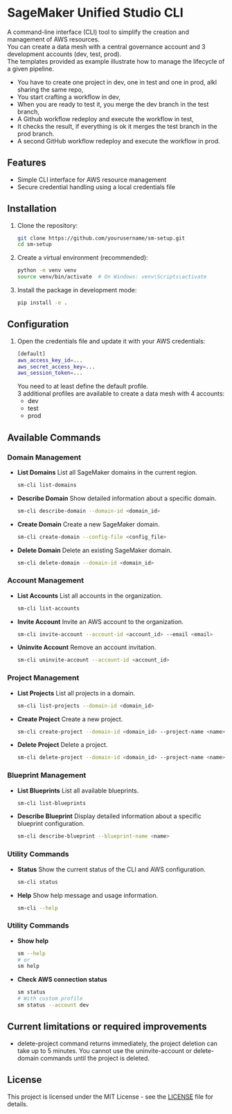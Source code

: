 # SageMaker Unified Studio CLI

A command-line interface (CLI) tool to simplify the creation and management of AWS resources.  
You can create a data mesh with a central governance account and 3 development accounts (dev, test, prod).  
The templates provided as example illustrate how to manage the lifecycle of a given pipeline. 
- You have to create one project in dev, one in test and one in prod, alkl sharing the same repo,
- You start crafting a workflow in dev,  
- When you are ready to test it, you merge the dev branch in the test branch,
- A Github workflow redeploy and execute the workflow in test, 
- It checks the result, if everything is ok it merges the test branch in the prod branch.
- A second GitHub workflow redeploy and execute the workflow in prod.

## Features

- Simple CLI interface for AWS resource management
- Secure credential handling using a local credentials file

## Installation

1. Clone the repository:
   ```bash
   git clone https://github.com/yourusername/sm-setup.git
   cd sm-setup
   ```

2. Create a virtual environment (recommended):
   ```bash
   python -m venv venv
   source venv/bin/activate  # On Windows: venv\Scripts\activate
   ```

3. Install the package in development mode:
   ```bash
   pip install -e .
   ```

## Configuration

1. Open the credentials file and update it with your AWS credentials:
   ```bash
   [default]
   aws_access_key_id=...
   aws_secret_access_key=...
   aws_session_token=...
   ```
   You need to at least define the default profile.  
   3 additional profiles are available to create a data mesh with 4 accounts:
   - dev
   - test
   - prod

## Available Commands

### Domain Management

- **List Domains**
  List all SageMaker domains in the current region.
  ```bash
  sm-cli list-domains
  ```

- **Describe Domain**
  Show detailed information about a specific domain.
  ```bash
  sm-cli describe-domain --domain-id <domain_id>
  ```

- **Create Domain**
  Create a new SageMaker domain.
  ```bash
  sm-cli create-domain --config-file <config_file>
  ```

- **Delete Domain**
  Delete an existing SageMaker domain.
  ```bash
  sm-cli delete-domain --domain-id <domain_id>
  ```

### Account Management

- **List Accounts**
  List all accounts in the organization.
  ```bash
  sm-cli list-accounts
  ```

- **Invite Account**
  Invite an AWS account to the organization.
  ```bash
  sm-cli invite-account --account-id <account_id> --email <email>
  ```

- **Uninvite Account**
  Remove an account invitation.
  ```bash
  sm-cli uninvite-account --account-id <account_id>
  ```

### Project Management

- **List Projects**
  List all projects in a domain.
  ```bash
  sm-cli list-projects --domain-id <domain_id>
  ```

- **Create Project**
  Create a new project.
  ```bash
  sm-cli create-project --domain-id <domain_id> --project-name <name> --template <template_file>
  ```

- **Delete Project**
  Delete a project.
  ```bash
  sm-cli delete-project --domain-id <domain_id> --project-name <name>
  ```

### Blueprint Management

- **List Blueprints**
  List all available blueprints.
  ```bash
  sm-cli list-blueprints
  ```

- **Describe Blueprint**
  Display detailed information about a specific blueprint configuration.
  ```bash
  sm-cli describe-blueprint --blueprint-name <name>
  ```

### Utility Commands

- **Status**
  Show the current status of the CLI and AWS configuration.
  ```bash
  sm-cli status
  ```

- **Help**
  Show help message and usage information.
  ```bash
  sm-cli --help
  ```

### Utility Commands

- **Show help**
  ```bash
  sm --help
  # or
  sm help
  ```

- **Check AWS connection status**
  ```bash
  sm status
  # With custom profile
  sm status --account dev
  ```

## Current limitations or required improvements
- delete-project command returns immediately, the project deletion can take up to 5 minutes. You cannot use the uninvite-account or delete-domain commands until the project is deleted.

## License

This project is licensed under the MIT License - see the [LICENSE](LICENSE) file for details.
